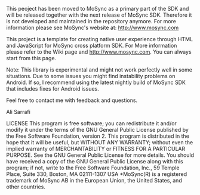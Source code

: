 This peoject has been moved to MoSync as a primary part of the SDK and will be released together with the next release of MoSync SDK. Therefore it is not developed and maintained in the repository anymore. For more information please see MoSync's website at: http://www.mosync.com

This project is a template for creating native user experience through HTML and JavaScript for MoSync cross platform SDK. For More information please refer to the Wiki page and http://www.mosync.com.
You can always start from this page.

Note: This library is experimental and might not work perfectly well in some situations.  Due to some issues you might find instability problems on Android. If so, I recommend using the latest nightly build of MoSync SDK that includes fixes for Android issues.

Feel free to contact me with feedback and questions.

Ali Sarrafi

LICENSE
This program is free software; you can redistribute it and/or modify it under the terms of the GNU General Public License published by the Free Software Foundation, version 2.
This program is distributed in the hope that it will be useful, but WITHOUT ANY WARRANTY; without even the implied warranty of MERCHANTABILITY or FITNESS FOR A PARTICULAR PURPOSE. See the GNU General Public License for more details.
You should have received a copy of the GNU General Public License along with this program; if not, write to the Free Software Foundation, Inc., 59 Temple Place, Suite 330, Boston, MA  02111-1307 USA
*MoSync(R) is a registered trademark of MoSync AB in the European Union, the United States, and other countries.

